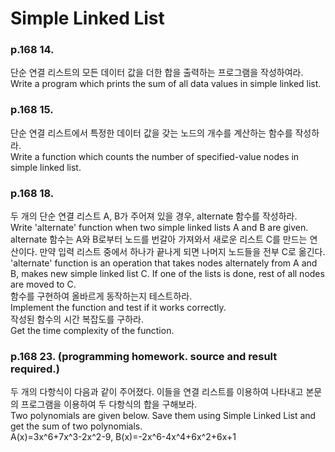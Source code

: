# Simple Linked List
### p.168 14.
단순 연결 리스트의 모든 데이터 값을 더한 합을 출력하는 프로그램을 작성하여라.  
Write a program which prints the sum of all data values in simple linked list.
### p.168 15.
단순 연결 리스트에서 특정한 데이터 값을 갖는 노드의 개수를 계산하는 함수를 작성하라.  
Write a function which counts the number of specified-value nodes in simple linked list.
### p.168 18.
두 개의 단순 연결 리스트 A, B가 주어져 있을 경우, alternate 함수를 작성하라.  
Write 'alternate' function when two simple linked lists A and B are given.
alternate 함수는 A와 B로부터 노드를 번갈아 가져와서 새로운 리스트 C를 만드는 연산이다. 만약 입력 리스트 중에서 하나가 끝나게 되면 나머지 노드들을 전부 C로 옮긴다.  
'alternate' function is an operation that takes nodes alternately from A and B, makes new simple linked list C. If one of the lists is done, rest of all nodes are moved to C.  
함수를 구현하여 올바르게 동작하는지 테스트하라.  
Implement the function and test if it works correctly.  
작성된 함수의 시간 복잡도를 구하라.  
Get the time complexity of the function.  
### p.168 23. (programming homework. source and result required.)
두 개의 다항식이 다음과 같이 주어졌다. 이들을 연결 리스트를 이용하여 나타내고 본문의 프로그램을 이용하여 두 다항식의 합을 구해보라.  
Two polynomials are given below. Save them using Simple Linked List and get the sum of two polynomials.  
A(x)=3x^6+7x^3-2x^2-9, B(x)=-2x^6-4x^4+6x^2+6x+1
